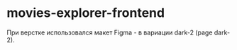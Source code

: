 # movies-explorer-frontend

При верстке использовался макет Figma - в вариации dark-2 (page dark-2).
